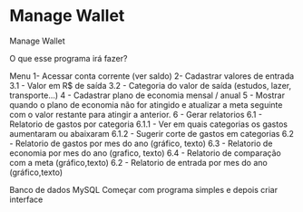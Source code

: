 # Manage Wallet
 Manage Wallet

O que esse programa irá fazer?

Menu
1- Acessar conta corrente (ver saldo)
2- Cadastrar valores de entrada
    3.1 - Valor em R$ de saída
    3.2 - Categoria do valor de saída (estudos, lazer, transporte...)
4 - Cadastrar plano de economia mensal / anual
5 - Mostrar quando o plano de economia não for atingido  e atualizar a meta seguinte com o valor restante para atingir a anterior.
6 - Gerar relatorios 
    6.1 - Relatorio de gastos por categoria 
        6.1.1 - Ver em quais categorias os gastos aumentaram ou abaixaram
        6.1.2 - Sugerir corte de gastos em categorias 
    6.2 - Relatorio de gastos por mes do ano (gráfico, texto)
    6.3 - Relatorio de economia por mes do ano (grafico, texto)
    6.4 - Relatorio de comparação com a meta (gráfico,texto)
    6.2 - Relatorio de entrada por mes do ano (gráfico,texto)
    
Banco de dados MySQL
Começar com programa simples e depois criar interface